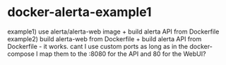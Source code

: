 # docker-alerta-example1

example1) use alerta/alerta-web image + build alerta API from Dockerfile
example2) build alerta-web from Dockerfile + build alerta API from Dockerfile - it works. cant I use custom ports as long as in the docker-compose I map them to the :8080 for the API and 80 for the WebUI?
